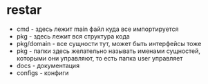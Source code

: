 # restar

- cmd - здесь лежит main файл куда все импортируется
- pkg - здесь лежит вся структура кода
- pkg/domain - все сущности тут, может быть интерфейсы тоже
- pkg - папки здесь желательно называть именами сущностей, которыми они управляют, то есть папка user управляет 
- docs - документация
- configs - конфиги